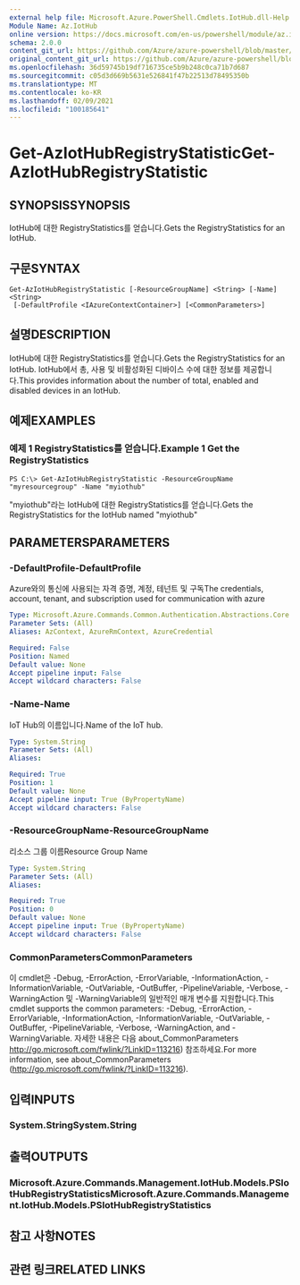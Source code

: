 ```yaml
---
external help file: Microsoft.Azure.PowerShell.Cmdlets.IotHub.dll-Help.xml
Module Name: Az.IotHub
online version: https://docs.microsoft.com/en-us/powershell/module/az.iothub/get-aziothubregistrystatistic
schema: 2.0.0
content_git_url: https://github.com/Azure/azure-powershell/blob/master/src/IotHub/IotHub/help/Get-AzIotHubRegistryStatistic.md
original_content_git_url: https://github.com/Azure/azure-powershell/blob/master/src/IotHub/IotHub/help/Get-AzIotHubRegistryStatistic.md
ms.openlocfilehash: 36d59745b19df716735ce5b9b248c0ca71b7d687
ms.sourcegitcommit: c05d3d669b5631e526841f47b22513d78495350b
ms.translationtype: MT
ms.contentlocale: ko-KR
ms.lasthandoff: 02/09/2021
ms.locfileid: "100185641"
---
```

# <span data-ttu-id="d4e91-101">Get-AzIotHubRegistryStatistic</span><span class="sxs-lookup"><span data-stu-id="d4e91-101">Get-AzIotHubRegistryStatistic</span></span>

## <span data-ttu-id="d4e91-102">SYNOPSIS</span><span class="sxs-lookup"><span data-stu-id="d4e91-102">SYNOPSIS</span></span>
<span data-ttu-id="d4e91-103">IotHub에 대한 RegistryStatistics를 얻습니다.</span><span class="sxs-lookup"><span data-stu-id="d4e91-103">Gets the RegistryStatistics for an IotHub.</span></span>

## <span data-ttu-id="d4e91-104">구문</span><span class="sxs-lookup"><span data-stu-id="d4e91-104">SYNTAX</span></span>

```
Get-AzIotHubRegistryStatistic [-ResourceGroupName] <String> [-Name] <String>
 [-DefaultProfile <IAzureContextContainer>] [<CommonParameters>]
```

## <span data-ttu-id="d4e91-105">설명</span><span class="sxs-lookup"><span data-stu-id="d4e91-105">DESCRIPTION</span></span>
<span data-ttu-id="d4e91-106">IotHub에 대한 RegistryStatistics를 얻습니다.</span><span class="sxs-lookup"><span data-stu-id="d4e91-106">Gets the RegistryStatistics for an IotHub.</span></span>
<span data-ttu-id="d4e91-107">IotHub에서 총, 사용 및 비활성화된 디바이스 수에 대한 정보를 제공합니다.</span><span class="sxs-lookup"><span data-stu-id="d4e91-107">This provides information about the number of total, enabled and disabled devices in an IotHub.</span></span>

## <span data-ttu-id="d4e91-108">예제</span><span class="sxs-lookup"><span data-stu-id="d4e91-108">EXAMPLES</span></span>

### <span data-ttu-id="d4e91-109">예제 1 RegistryStatistics를 얻습니다.</span><span class="sxs-lookup"><span data-stu-id="d4e91-109">Example 1 Get the RegistryStatistics</span></span>
```
PS C:\> Get-AzIotHubRegistryStatistic -ResourceGroupName "myresourcegroup" -Name "myiothub"
```

<span data-ttu-id="d4e91-110">"myiothub"라는 IotHub에 대한 RegistryStatistics를 얻습니다.</span><span class="sxs-lookup"><span data-stu-id="d4e91-110">Gets the RegistryStatistics for the IotHub named "myiothub"</span></span>

## <span data-ttu-id="d4e91-111">PARAMETERS</span><span class="sxs-lookup"><span data-stu-id="d4e91-111">PARAMETERS</span></span>

### <span data-ttu-id="d4e91-112">-DefaultProfile</span><span class="sxs-lookup"><span data-stu-id="d4e91-112">-DefaultProfile</span></span>
<span data-ttu-id="d4e91-113">Azure와의 통신에 사용되는 자격 증명, 계정, 테넌트 및 구독</span><span class="sxs-lookup"><span data-stu-id="d4e91-113">The credentials, account, tenant, and subscription used for communication with azure</span></span>

```yaml
Type: Microsoft.Azure.Commands.Common.Authentication.Abstractions.Core.IAzureContextContainer
Parameter Sets: (All)
Aliases: AzContext, AzureRmContext, AzureCredential

Required: False
Position: Named
Default value: None
Accept pipeline input: False
Accept wildcard characters: False
```

### <span data-ttu-id="d4e91-114">-Name</span><span class="sxs-lookup"><span data-stu-id="d4e91-114">-Name</span></span>
<span data-ttu-id="d4e91-115">IoT Hub의 이름입니다.</span><span class="sxs-lookup"><span data-stu-id="d4e91-115">Name of the IoT hub.</span></span> 

```yaml
Type: System.String
Parameter Sets: (All)
Aliases:

Required: True
Position: 1
Default value: None
Accept pipeline input: True (ByPropertyName)
Accept wildcard characters: False
```

### <span data-ttu-id="d4e91-116">-ResourceGroupName</span><span class="sxs-lookup"><span data-stu-id="d4e91-116">-ResourceGroupName</span></span>
<span data-ttu-id="d4e91-117">리소스 그룹 이름</span><span class="sxs-lookup"><span data-stu-id="d4e91-117">Resource Group Name</span></span>

```yaml
Type: System.String
Parameter Sets: (All)
Aliases:

Required: True
Position: 0
Default value: None
Accept pipeline input: True (ByPropertyName)
Accept wildcard characters: False
```

### <span data-ttu-id="d4e91-118">CommonParameters</span><span class="sxs-lookup"><span data-stu-id="d4e91-118">CommonParameters</span></span>
<span data-ttu-id="d4e91-119">이 cmdlet은 -Debug, -ErrorAction, -ErrorVariable, -InformationAction, -InformationVariable, -OutVariable, -OutBuffer, -PipelineVariable, -Verbose, -WarningAction 및 -WarningVariable의 일반적인 매개 변수를 지원합니다.</span><span class="sxs-lookup"><span data-stu-id="d4e91-119">This cmdlet supports the common parameters: -Debug, -ErrorAction, -ErrorVariable, -InformationAction, -InformationVariable, -OutVariable, -OutBuffer, -PipelineVariable, -Verbose, -WarningAction, and -WarningVariable.</span></span> <span data-ttu-id="d4e91-120">자세한 내용은 다음 about_CommonParameters http://go.microsoft.com/fwlink/?LinkID=113216) 참조하세요.</span><span class="sxs-lookup"><span data-stu-id="d4e91-120">For more information, see about_CommonParameters (http://go.microsoft.com/fwlink/?LinkID=113216).</span></span>

## <span data-ttu-id="d4e91-121">입력</span><span class="sxs-lookup"><span data-stu-id="d4e91-121">INPUTS</span></span>

### <span data-ttu-id="d4e91-122">System.String</span><span class="sxs-lookup"><span data-stu-id="d4e91-122">System.String</span></span>

## <span data-ttu-id="d4e91-123">출력</span><span class="sxs-lookup"><span data-stu-id="d4e91-123">OUTPUTS</span></span>

### <span data-ttu-id="d4e91-124">Microsoft.Azure.Commands.Management.IotHub.Models.PSIotHubRegistryStatistics</span><span class="sxs-lookup"><span data-stu-id="d4e91-124">Microsoft.Azure.Commands.Management.IotHub.Models.PSIotHubRegistryStatistics</span></span>

## <span data-ttu-id="d4e91-125">참고 사항</span><span class="sxs-lookup"><span data-stu-id="d4e91-125">NOTES</span></span>

## <span data-ttu-id="d4e91-126">관련 링크</span><span class="sxs-lookup"><span data-stu-id="d4e91-126">RELATED LINKS</span></span>
